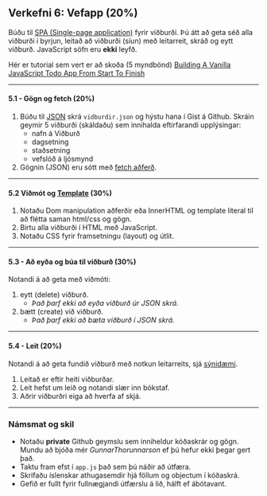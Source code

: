 ## Verkefni 6: Vefapp (20%) 

Búðu til [SPA (Single-page application)](https://developer.mozilla.org/en-US/docs/Glossary/SPA) fyrir viðburði. Þú átt að geta séð alla viðburði í byrjun, leitað að viðburði (síun) með leitarreit, skráð og eytt viðburð. JavaScript söfn eru **ekki** leyfð.

Hér er tutorial sem vert er að skoða (5 myndbönd) [Building A Vanilla JavaScript Todo App From Start To Finish ](https://codingthesmartway.com/building-a-vanilla-javascript-todo-app-from-start-to-finish-ep-1-introduction-project-setup/)

---

#### 5.1 - Gögn og fetch (20%)

1. Búðu til [JSON](https://github.com/GunnarThorunnarson/FORR3JS05DU/wiki/JSON-og-Fetch) skrá `vidburdir.json` og hýstu hana í Gist á Github. Skráin geymir 5 viðburði (skáldaðu) sem innihalda eftirfarandi upplýsingar: 
    - nafn á Viðburð
    - dagsetning
    - staðsetning
    - vefslóð á ljósmynd
2. Gögnin (JSON) eru sótt með [fetch aðferð](https://github.com/GunnarThorunnarson/FORR3JS05DU/wiki/JSON-og-Fetch#fetch-api).

---

#### 5.2 Viðmót og [Template](https://github.com/GunnarThorunnarson/FORR3JS05DU/wiki/Template) (30%)
   1. Notaðu Dom manipulation aðferðir eða InnerHTML og template literal til að flétta saman html/css og gögn. 
   1. Birtu alla viðburði í HTML með JavaScript. 
   1. Notaðu CSS fyrir framsetningu (layout) og útlit. 
   
---

#### 5.3 - Að eyða og búa til viðburð (30%) 
Notandi á að geta með viðmóti:
1. eytt (delete) viðburð. 
   - _Það þarf ekki að eyða viðburð úr JSON skrá._
1. bætt (create) við viðburð. 
   - _Það þarf ekki að bæta viðburð í JSON skrá._

---

#### 5.4 - Leit (20%) 

Notandi á að geta fundið viðburð með notkun leitarreits, sjá [sýnidæmi](http://javascriptbook.com/code/c12/filter-search.html).
1. Leitað er eftir heiti viðburðar.
1. Leit hefst um leið og notandi slær inn bókstaf.
1. Aðrir viðburðri eiga að hverfa af skjá.

---

### Námsmat og skil

* Notaðu  **private** Github geymslu sem inniheldur kóðaskrár og gögn. Mundu að bjóða mér _GunnarThorunnarson_ ef þú hefur ekki þegar gert það. 
* Taktu fram efst í `app.js` það sem þú náðir að útfæra.
* Skrifaðu íslenskar athugasemdir hjá föllum og objectum í kóðaskrá.
* Gefið er fullt fyrir fullnægjandi útfærslu á lið, hálft ef ábótavant.


<!--
#### 5.5 - Localstorage (20%)
Notað er LocalStorage til að vista gögn (viðburði), sjá [Web Storage](https://github.com/GunnarThorunnarson/FORR3JS05DU/wiki/Web-Storage).

-->
